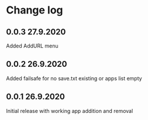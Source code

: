 # Change log

## 0.0.3 27.9.2020
Added AddURL menu

## 0.0.2 26.9.2020
Added failsafe for no save.txt existing or apps list empty

## 0.0.1 26.9.2020
Initial release with working app addition and removal